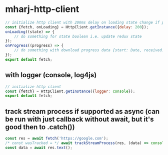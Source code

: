 # mharj-http-client

```javascript
// initialize http client with 200ms delay on loading state change if progress is not supported (defaults 100ms)
const {fetch, onLoading} = HttpClient.getInstance({delay: 200});
onLoading((state) => {
	// do something for state boolean i.e. update redux state
});
onProgress((progress) => {
	// do something with download progress data {start: Date, received: number, size: number}
});
export default fetch;
```

## with logger (console, log4js)

```javascript
// initialize http client
const {fetch} = HttpClient.getInstance({logger: console});
export default fetch;
```

## track stream process if supported as async (can be run with just callback without await, but it's good then to .catch())

```typescript
const res = await fetch('https://google.com');
/* const wasTracked = */ await trackStreamProcess(res, (data) => console.log(data));
const data = await res.text();
```
